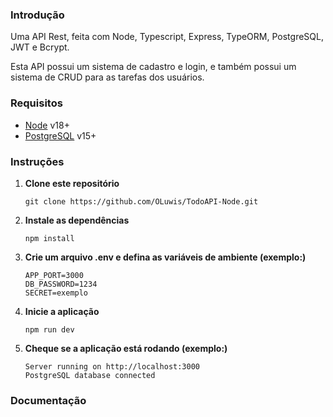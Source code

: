 ### Introdução

Uma API Rest, feita com Node, Typescript, Express, TypeORM, PostgreSQL, JWT e Bcrypt.

Esta API possui um sistema de cadastro e login, e também possui um sistema de CRUD para as tarefas dos usuários.

### Requisitos

* [Node](https://nodejs.org/pt-br/download) v18+
* [PostgreSQL](https://www.postgresql.org/download) v15+

### Instruções

1. __Clone este repositório__
    ```
    git clone https://github.com/OLuwis/TodoAPI-Node.git
    ```
2. __Instale as dependências__
    ```
    npm install
    ```
3. __Crie um arquivo .env e defina as variáveis de ambiente (exemplo:)__
    ```
    APP_PORT=3000
    DB_PASSWORD=1234
    SECRET=exemplo
    ```
4. __Inicie a aplicação__
    ```
    npm run dev
    ```
5. __Cheque se a aplicação está rodando (exemplo:)__
    ```
    Server running on http://localhost:3000
    PostgreSQL database connected
    ```

### Documentação
